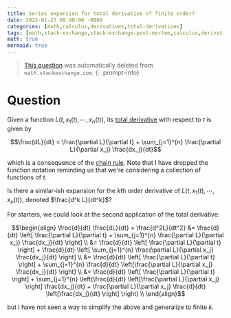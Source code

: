 ```yaml
---
title: Series expansion for total derivative of finite order?
date: 2022-01-27 00:40:00 -0800
categories: [math,calculus,derivatives,total-derivatives]
tags: [math,stack-exchange,stack-exchange-post-mortem,calculus,derivatives,total-derivatives,partial-derivatives,chain-rule]
math: true
mermaid: true
---
```


> [This question](https://math.stackexchange.com/questions/4371576/what-is-dyadic-sampling-in-the-context-of-a-wavelet-transform) was automatically deleted from `math.stackexchange.com`.
{: .prompt-info}

# Question

Given a function $L(t, x_1(t), \cdots, x_n(t))$, its [total derivative](https://en.wikipedia.org/wiki/Total_derivative) with respect to $t$ is given by

$$\frac{dL}{dt} = \frac{\partial L}{\partial t} + \sum_{j=1}^{n} \frac{\partial L}{\partial x_j} \frac{dx_j}{dt}$$

which is a consequence of the [chain rule](https://en.wikipedia.org/wiki/Chain_rule). Note that I have dropped the function notation reminding us that we're considering a collection of functions of $t$.

Is there a similar-ish expansion for the $k$th order derivative of $L(t, x_1(t), \cdots, x_n(t))$, denoted $\frac{d^k L}{dt^k}$?

For starters, we could look at the second application of the total derivative:

$$\begin{align}
\frac{d}{dt} \frac{dL}{dt} = \frac{d^2L}{dt^2} &= \frac{d}{dt} \left[ \frac{\partial L}{\partial t} + \sum_{j=1}^{n} \frac{\partial L}{\partial x_j} \frac{dx_j}{dt} \right] \\
 &= \frac{d}{dt} \left[ \frac{\partial L}{\partial t} \right] + \frac{d}{dt} \left[ \sum_{j=1}^{n} \frac{\partial L}{\partial x_j} \frac{dx_j}{dt} \right] \\
 &= \frac{d}{dt} \left[ \frac{\partial L}{\partial t} \right] +  \sum_{j=1}^{n} \frac{d}{dt} \left[\frac{\partial L}{\partial x_j} \frac{dx_j}{dt} \right] \\
&= \frac{d}{dt} \left[ \frac{\partial L}{\partial t} \right] +  \sum_{j=1}^{n}  \left(\frac{d}{dt} \left[\frac{\partial L}{\partial x_j} \right] \frac{dx_j}{dt} +  \frac{\partial L}{\partial x_j} \frac{d}{dt} \left[\frac{dx_j}{dt} \right] \right) \\
\end{align}$$

but I have not seen a way to simplify the above and generalize to finite $k$.
